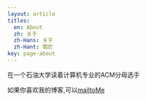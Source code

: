 ```yaml
---
layout: article
titles:
  en: About
  zh: 关于
  zh-Hans: 关于
  zh-Hant: 關於
key: page-about
---
```


在一个石油大学读着计算机专业的ACM分母选手


如果你喜欢我的博客,可以[mailtoMe](mailto:sciorz@qq.com)
